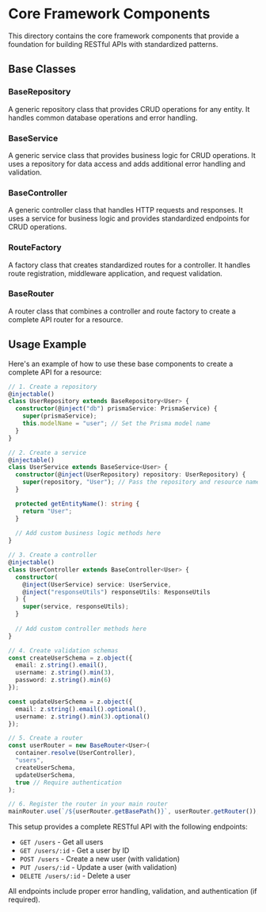 # Core Framework Components

This directory contains the core framework components that provide a foundation for building RESTful APIs with standardized patterns.

## Base Classes

### BaseRepository

A generic repository class that provides CRUD operations for any entity. It handles common database operations and error handling.

### BaseService

A generic service class that provides business logic for CRUD operations. It uses a repository for data access and adds additional error handling and validation.

### BaseController

A generic controller class that handles HTTP requests and responses. It uses a service for business logic and provides standardized endpoints for CRUD operations.

### RouteFactory

A factory class that creates standardized routes for a controller. It handles route registration, middleware application, and request validation.

### BaseRouter

A router class that combines a controller and route factory to create a complete API router for a resource.

## Usage Example

Here's an example of how to use these base components to create a complete API for a resource:

```typescript
// 1. Create a repository
@injectable()
class UserRepository extends BaseRepository<User> {
  constructor(@inject("db") prismaService: PrismaService) {
    super(prismaService);
    this.modelName = "user"; // Set the Prisma model name
  }
}

// 2. Create a service
@injectable()
class UserService extends BaseService<User> {
  constructor(@inject(UserRepository) repository: UserRepository) {
    super(repository, "User"); // Pass the repository and resource name
  }

  protected getEntityName(): string {
    return "User";
  }
  
  // Add custom business logic methods here
}

// 3. Create a controller
@injectable()
class UserController extends BaseController<User> {
  constructor(
    @inject(UserService) service: UserService,
    @inject("responseUtils") responseUtils: ResponseUtils
  ) {
    super(service, responseUtils);
  }
  
  // Add custom controller methods here
}

// 4. Create validation schemas
const createUserSchema = z.object({
  email: z.string().email(),
  username: z.string().min(3),
  password: z.string().min(6)
});

const updateUserSchema = z.object({
  email: z.string().email().optional(),
  username: z.string().min(3).optional()
});

// 5. Create a router
const userRouter = new BaseRouter<User>(
  container.resolve(UserController),
  "users",
  createUserSchema,
  updateUserSchema,
  true // Require authentication
);

// 6. Register the router in your main router
mainRouter.use(`/${userRouter.getBasePath()}`, userRouter.getRouter());
```

This setup provides a complete RESTful API with the following endpoints:
- `GET /users` - Get all users
- `GET /users/:id` - Get a user by ID
- `POST /users` - Create a new user (with validation)
- `PUT /users/:id` - Update a user (with validation)
- `DELETE /users/:id` - Delete a user

All endpoints include proper error handling, validation, and authentication (if required).
